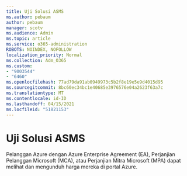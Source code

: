```yaml
---
title: Uji Solusi ASMS
ms.author: pebaum
author: pebaum
manager: scotv
ms.audience: Admin
ms.topic: article
ms.service: o365-administration
ROBOTS: NOINDEX, NOFOLLOW
localization_priority: Normal
ms.collection: Adm_O365
ms.custom:
- "9003544"
- "6460"
ms.openlocfilehash: 77ad79da91ab0949973c5b2f8e19e5e9d4015d95
ms.sourcegitcommit: 8bc60ec34bc1e40685e3976576e04a2623f63a7c
ms.translationtype: MT
ms.contentlocale: id-ID
ms.lasthandoff: 04/15/2021
ms.locfileid: "51821153"
---
```

# <a name="asms-test-solution"></a>Uji Solusi ASMS

Pelanggan Azure dengan Azure Enterprise Agreement (EA), Perjanjian Pelanggan Microsoft (MCA), atau Perjanjian Mitra Microsoft (MPA) dapat melihat dan mengunduh harga mereka di portal Azure.
